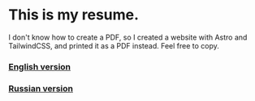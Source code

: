 # This is my resume.
I don't know how to create a PDF, so I created a website with Astro and TailwindCSS, and printed it as a PDF instead. Feel free to copy.

### [English version](https://resume.sushka.dev/)
### [Russian version](https://resume.sushka.dev/ru)